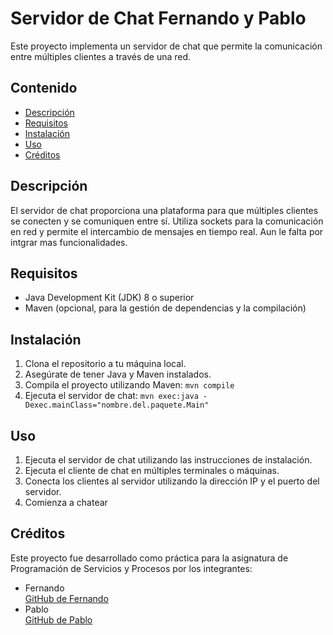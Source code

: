 # Servidor de Chat Fernando y Pablo

Este proyecto implementa un servidor de chat que permite la comunicación entre múltiples clientes a través de una red.

## Contenido

- [Descripción](#descripción)
- [Requisitos](#requisitos)
- [Instalación](#instalación)
- [Uso](#uso)
- [Créditos](#créditos)


## Descripción

El servidor de chat proporciona una plataforma para que múltiples clientes se conecten y se comuniquen entre sí. Utiliza sockets para la comunicación en red y permite el intercambio de mensajes en tiempo real.
Aun le falta por intgrar mas funcionalidades.

## Requisitos

- Java Development Kit (JDK) 8 o superior
- Maven (opcional, para la gestión de dependencias y la compilación)

## Instalación

1. Clona el repositorio a tu máquina local.
2. Asegúrate de tener Java y Maven instalados.
3. Compila el proyecto utilizando Maven: `mvn compile`
4. Ejecuta el servidor de chat: `mvn exec:java -Dexec.mainClass="nombre.del.paquete.Main"`

## Uso

1. Ejecuta el servidor de chat utilizando las instrucciones de instalación.
2. Ejecuta el cliente de chat en múltiples terminales o máquinas.
3. Conecta los clientes al servidor utilizando la dirección IP y el puerto del servidor.
4. Comienza a chatear


## Créditos

Este proyecto fue desarrollado como práctica para la asignatura de Programación de Servicios y Procesos por los integrantes:
- Fernando  
  [GitHub de Fernando](https://github.com/FGNavas)
- Pablo  
  [GitHub de Pablo](https://github.com/Samupabs)


